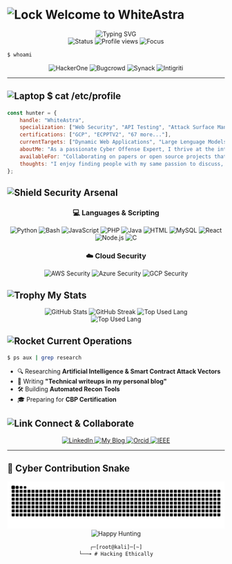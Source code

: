 # <img src="https://raw.githubusercontent.com/Tarikul-Islam-Anik/Animated-Fluent-Emojis/master/Emojis/Objects/Locked%20with%20Key.png" alt="Lock" width="35" height="35" /> Welcome to WhiteAstra

<div align="center">
  <img src="https://readme-typing-svg.herokuapp.com?font=Fira+Code&pause=1000&color=00FF41&center=true&vCenter=true&width=600&lines=%F0%9F%94%8D+Bug+Bounty+Hunter;%F0%9F%9B%A1%EF%B8%8F+Penetration+Tester;%F0%9F%92%80+Security+Researcher;%F0%9F%8E%AF+CVE+Hunter;%F0%9F%93%A1+0day+Enthusiast" alt="Typing SVG" />
</div>

<div align="center">
  <img src="https://img.shields.io/badge/Status-Hunting-00ff00?style=for-the-badge&logo=hackerone&logoColor=white" alt="Status" />
  <img src="https://komarev.com/ghpvc/?username=Eros-Capo&label=Threat+Actors&color=00ff00&style=for-the-badge" alt="Profile views" />
  <img src="https://img.shields.io/badge/Focus-Web%20Applications%20Security-ff0000?style=for-the-badge&logo=ethereum&logoColor=white" alt="Focus" />
</div>

```bash
$ whoami
```

<div align="center">
  <img src="https://img.shields.io/badge/HackerOne-494649?style=for-the-badge&logo=hackerone&logoColor=white" alt="HackerOne" />
  <img src="https://img.shields.io/badge/Bugcrowd-F26822?style=for-the-badge&logo=bugcrowd&logoColor=white" alt="Bugcrowd" />
  <img src="https://img.shields.io/badge/Synack-000000?style=for-the-badge&logo=synack&logoColor=white" alt="Synack" />
  <img src="https://img.shields.io/badge/Intigriti-161A3A?style=for-the-badge&logo=intigriti&logoColor=white" alt="Intigriti" />
</div>

---

## <img src="https://raw.githubusercontent.com/Tarikul-Islam-Anik/Animated-Fluent-Emojis/master/Emojis/Objects/Laptop.png" alt="Laptop" width="25" height="25" /> $ cat /etc/profile

```javascript
const hunter = {
    handle: "WhiteAstra",
    specialization: ["Web Security", "API Testing", "Attack Surface Management", "Cybersecurity Assessments", "Penetration Test"],
    certifications: ["GCP", "ECPPTV2", "67 more..."],
    currentTargets: ["Dynamic Web Applications", "Large Lenguage Models", "Smart Contracts"],
    aboutMe: "As a passionate Cyber Offense Expert, I thrive at the intersection of advanced technical security and strategic business value.",
    availableFor: "Collaborating on papers or open source projects that can be innovative and challenging",
    thoughts: "I enjoy finding people with my same passion to discuss, learn and develop together"
};
```
<!--
📄 My old works:
> Server CRM - Plain ReactJS Website   https://www.server-crm.cloud/
> Domenico Liggeri >> High Content-Typography Wordpress Website > https://www.domenicoliggeri.it/
> Motive Reseller > Dynamic Web App Laravel/React.js >> https://www.app.motivereseller.com/
> Garage Roma Snc >> Simple and Clean Wordpress Theme >> https://www.garageromasnc.com/
> Mobile App >> *Publication Canceled* 
-->

<!-- 
    achievements: {
        totalBounties: "150+",
        criticalFindings: "25+",
        hallOfFame: ["Google", "Meta", "GitHub", "Microsoft"],
        highestBounty: "$XX,XXX"
    },
-->

## <img src="https://raw.githubusercontent.com/Tarikul-Islam-Anik/Animated-Fluent-Emojis/master/Emojis/Objects/Shield.png" alt="Shield" width="25" height="25" /> Security Arsenal

<div align="center">

### 💻 Languages & Scripting
![Python](https://img.shields.io/badge/Python-3776AB?style=for-the-badge&logo=python&logoColor=white)
![Bash](https://img.shields.io/badge/Bash-121011?style=for-the-badge&logo=gnu-bash&logoColor=white)
![JavaScript](https://img.shields.io/badge/JavaScript-F7DF1E?style=for-the-badge&logo=javascript&logoColor=black)
![PHP](https://img.shields.io/badge/PHP-777BB4?style=for-the-badge&logo=php&logoColor=white)
![Java](https://img.shields.io/badge/Java-ED8B00?style=for-the-badge&logo=openjdk&logoColor=white)
![HTML](https://img.shields.io/badge/HTML-E34F26?style=for-the-badge&logo=html5&logoColor=white)
![MySQL](https://img.shields.io/badge/MySQL-4479A1?style=for-the-badge&logo=mysql&logoColor=white)
![React](https://img.shields.io/badge/React-20232A?style=for-the-badge&logo=react&logoColor=61DAFB)
![Node.js](https://img.shields.io/badge/Node.js-339933?style=for-the-badge&logo=node.js&logoColor=white)
![C](https://img.shields.io/badge/C-00599C?style=for-the-badge&logo=c&logoColor=white)

### ☁️ Cloud Security
![AWS Security](https://img.shields.io/badge/AWS_Security-232F3E?style=for-the-badge&logo=amazon-aws&logoColor=white)
![Azure Security](https://img.shields.io/badge/Azure_Security-0089D0?style=for-the-badge&logo=microsoft-azure&logoColor=white)
![GCP Security](https://img.shields.io/badge/GCP_Security-4285F4?style=for-the-badge&logo=google-cloud&logoColor=white)

</div>

## <img src="https://raw.githubusercontent.com/Tarikul-Islam-Anik/Animated-Fluent-Emojis/master/Emojis/Activities/Trophy.png" alt="Trophy" width="25" height="25" /> My Stats

<div align="center">
  <img src="https://github-readme-stats.vercel.app/api?username=Eros-Capo&show_icons=true&theme=chartreuse-dark&hide_border=true&include_all_commits=true&count_private=true&title_color=00ff00&icon_color=00ff00" alt="GitHub Stats" height="165" />
  <img src="https://github-readme-streak-stats.herokuapp.com/?user=Eros-Capo&theme=chartreuse-dark&hide_border=true&stroke=00ff00&ring=00ff00&fire=00ff00&currStreakLabel=00ff00" alt="GitHub Streak" height="165" />
 <img src="https://github-readme-stats.vercel.app/api/top-langs/?username=Eros-Capo&layout=compact&bg_color=000000&text_color=00ff41&title_color=00ff41&hide_border=true&border_radius=0&langs_count=15" alt="Top Used Lang" height="165" />
</div>

<div align="center">
 <img src="https://github-profile-trophy.vercel.app/?username=Eros-Capo&theme=monokai&margin-w=15&no-frame=true&no-bg=true&column=8" alt="Top Used Lang" height="165" />
</div>
<!-- 
## <img src="https://raw.githubusercontent.com/Tarikul-Islam-Anik/Animated-Fluent-Emojis/master/Emojis/Travel%20and%20places/Glowing%20Star.png" alt="Star" width="25" height="25" /> Hall of Fame

<div align="center">

| Platform | Rank | Points | Valid Reports |
|----------|------|--------|---------------|
| 🥇 HackerOne | #XXX | X,XXX | XXX |
| 🥈 Bugcrowd | #XXX | X,XXX | XXX |
| 🥉 Intigriti | #XXX | X,XXX | XXX |

</div>

## <img src="https://raw.githubusercontent.com/Tarikul-Islam-Anik/Animated-Fluent-Emojis/master/Emojis/Objects/Memo.png" alt="Memo" width="25" height="25" /> Latest CVEs & Findings

```markdown
🔴 CVE-2024-XXXXX - Critical RCE in [Redacted] (Bounty: $XX,XXX)
🟠 CVE-2024-XXXXX - High SSRF in [Redacted] (Bounty: $X,XXX)
🟡 CVE-2024-XXXXX - Medium SQLi in [Redacted] (Bounty: $X,XXX)
🟢 CVE-2024-XXXXX - Low XSS in [Redacted] (Bounty: $XXX)
```
-->

## <img src="https://raw.githubusercontent.com/Tarikul-Islam-Anik/Animated-Fluent-Emojis/master/Emojis/Objects/Chart%20Increasing.png" alt="Chart" width="25" height="25" /> Contribution Matrix

<div align="center">
  <img src="https://github-readme-activity-graph.vercel.app/graph?username=Eros-Capo&theme=github-dark&hide_border=true&bg_color=0d1117&color=00ff00&line=00ff00&point=ffffff" alt="Contribution Graph" />
</div>

## <img src="https://raw.githubusercontent.com/Tarikul-Islam-Anik/Animated-Fluent-Emojis/master/Emojis/Objects/Locked.png" alt="Lock" width="25" height="25" /> Security Projects

<div align="center">
  <a href="https://github.com/Eros-Capo/XSS_Detector_Laravel_React">
    <img src="https://github-readme-stats.vercel.app/api/pin/?username=Eros-Capo&repo=XSS_Detector_Laravel_React&theme=chartreuse-dark&hide_border=true" alt="Old DOM XSS Finder" />
  </a>
	<!-- 
  <a href="https://github.com/yourusername/web3-security-audits">
    <img src="https://github-readme-stats.vercel.app/api/pin/?username=Eros-Capo&repo=web3-security-audits&theme=chartreuse-dark&hide_border=true" alt="Web3 Audits" />
  </a>
	-->
</div>

## <img src="https://raw.githubusercontent.com/Tarikul-Islam-Anik/Animated-Fluent-Emojis/master/Emojis/Travel%20and%20places/Rocket.png" alt="Rocket" width="25" height="25" /> Current Operations

```bash
$ ps aux | grep research
```
- 🔍 Researching **Artificial Intelligence & Smart Contract Attack Vectors**
- 📝 Writing **"Technical writeups in my personal blog"**
- 🛠️ Building **Automated Recon Tools**
- 🎓 Preparing for **CBP Certification**

## <img src="https://raw.githubusercontent.com/Tarikul-Islam-Anik/Animated-Fluent-Emojis/master/Emojis/Objects/Link.png" alt="Link" width="25" height="25" /> Connect & Collaborate

<div align="center">
	<!-- 
  <a href="https://hackerone.com/yourusername">
    <img src="https://img.shields.io/badge/HackerOne-494649?style=for-the-badge&logo=hackerone&logoColor=white" alt="HackerOne" />
  </a>
  <a href="https://twitter.com/yourusername">
    <img src="https://img.shields.io/badge/Twitter-000000?style=for-the-badge&logo=x&logoColor=white" alt="Twitter" />
  </a>
	-->
  <a href="https://www.linkedin.com/in/eros-capobianco/">
    <img src="https://img.shields.io/badge/LinkedIn-0077B5?style=for-the-badge&logo=linkedin&logoColor=white" alt="LinkedIn" />
  </a>
  <a href="https://www.whiteastra.com/">
    <img src="https://img.shields.io/badge/whiteastra.com-FF5722?style=for-the-badge&logo=hashnode&logoColor=white" alt="My Blog" />
  </a>
  <a href="https://orcid.org/0000-0001-9439-3092">
    <img src="https://img.shields.io/badge/ORCID-A6CE39?style=for-the-badge&logo=orcid&logoColor=white" alt="Orcid" />
  </a>
  <a href="https://ieeexplore.ieee.org/author/37089542891">
    <img src="https://img.shields.io/badge/IEEE-00629B?style=for-the-badge&logo=ieee&logoColor=white" alt="IEEE" />
  </a>
</div>

<!--
## <img src="https://raw.githubusercontent.com/Tarikul-Islam-Anik/Animated-Fluent-Emojis/master/Emojis/Symbols/Warning.png" alt="Warning" width="25" height="25" /> Disclaimer

```
⚠️ All security research is conducted ethically and within legal boundaries.
🛡️ Responsible disclosure is always practiced.
📜 Authorization is obtained before any security testing.
```
-->
---
<!--
<div align="center">
  <img src="https://raw.githubusercontent.com/Eros-Capo/Eros-Capo/output/github-contribution-grid-snake-dark.svg" alt="Snake animation" />
</div>

-->
## 🐍 Cyber Contribution Snake
<div align="center">
  <img src="https://raw.githubusercontent.com/Eros-Capo/Eros-Capo/output/github-snake-dark.svg" alt="Snake animation" />
</div>

<div align="center">
  <img src="https://img.shields.io/badge/Happy%20Hunting!-00ff00?style=for-the-badge" alt="Happy Hunting" />
  
  ```
  ┌─[root@kali]─[~]
  └──╼ # Hacking Ethically
  ```
</div>
